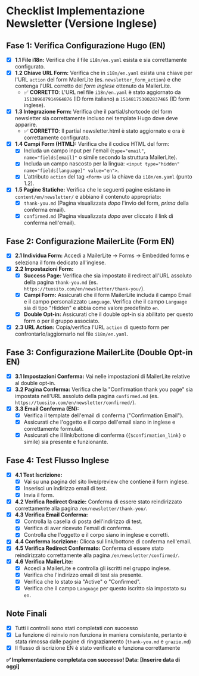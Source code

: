 # Checklist Implementazione Newsletter (Versione Inglese)

## Fase 1: Verifica Configurazione Hugo (EN)

* [x] **1.1 File i18n:** Verifica che il file `i18n/en.yaml` esista e sia correttamente configurato.
* [x] **1.2 Chiave URL Form:** Verifica che in `i18n/en.yaml` esista una chiave per l'URL `action` del form MailerLite (es. `newsletter_form_action`) e che contenga l'URL corretto del *form inglese* ottenuto da MailerLite.
  * ✅ **CORRETTO**: L'URL nel file `i18n/en.yaml` è stato aggiornato da `151309607914964876` (ID form italiano) a `151481753002837465` (ID form inglese).
* [x] **1.3 Integrazione Form:** Verifica che il partial/shortcode del form newsletter sia correttamente incluso nei template Hugo dove deve apparire.
  * ✅ **CORRETTO**: Il partial newsletter.html è stato aggiornato e ora è correttamente configurato.
* [x] **1.4 Campi Form (HTML):** Verifica che il codice HTML del form:
  * [x] Includa un campo input per l'email (`type="email"`, `name="fields[email]"` o simile secondo la struttura MailerLite).
  * [x] Includa un campo nascosto per la lingua: `<input type="hidden" name="fields[language]" value="en">`.
  * [x] L'attributo `action` del tag `<form>` usi la chiave da `i18n/en.yaml` (punto 1.2).
* [x] **1.5 Pagine Statiche:** Verifica che le seguenti pagine esistano in `content/en/newsletter/` e abbiano il contenuto appropriato:
  * [x] `thank-you.md` (Pagina visualizzata *dopo* l'invio del form, *prima* della conferma email).
  * [x] `confirmed.md` (Pagina visualizzata *dopo* aver cliccato il link di conferma nell'email).

## Fase 2: Configurazione MailerLite (Form EN)

* [x] **2.1 Individua Form:** Accedi a MailerLite -> Forms -> Embedded forms e seleziona il form dedicato all'inglese.
* [x] **2.2 Impostazioni Form:**
  * [x] **Success Page:** Verifica che sia impostato il redirect all'URL assoluto della pagina `thank-you.md` (es. `https://tuosito.com/en/newsletter/thank-you/`).
  * [x] **Campi Form:** Assicurati che il form MailerLite includa il campo Email e il campo personalizzato `Language`. Verifica che il campo `Language` sia di tipo "Hidden" e abbia come valore predefinito `en`.
  * [x] **Double Opt-in:** Assicurati che il double opt-in sia abilitato per questo form o per il gruppo associato.
* [x] **2.3 URL Action:** Copia/verifica l'URL `action` di questo form per confrontarlo/aggiornarlo nel file `i18n/en.yaml`.

## Fase 3: Configurazione MailerLite (Double Opt-in EN)

* [x] **3.1 Impostazioni Conferma:** Vai nelle impostazioni di MailerLite relative al double opt-in.
* [x] **3.2 Pagina Conferma:** Verifica che la "Confirmation thank you page" sia impostata nell'URL assoluto della pagina `confirmed.md` (es. `https://tuosito.com/en/newsletter/confirmed/`).
* [x] **3.3 Email Conferma (EN):**
  * [x] Verifica il template dell'email di conferma ("Confirmation Email").
  * [x] Assicurati che l'oggetto e il corpo dell'email siano in inglese e correttamente formulati.
  * [x] Assicurati che il link/bottone di conferma (`{$confirmation_link}` o simile) sia presente e funzionante.

## Fase 4: Test Flusso Inglese

* [x] **4.1 Test Iscrizione:**
  * [x] Vai su una pagina del sito live/preview che contiene il form inglese.
  * [x] Inserisci un indirizzo email di test.
  * [x] Invia il form.
* [x] **4.2 Verifica Redirect Grazie:** Conferma di essere stato reindirizzato correttamente alla pagina `/en/newsletter/thank-you/`.
* [x] **4.3 Verifica Email Conferma:**
  * [x] Controlla la casella di posta dell'indirizzo di test.
  * [x] Verifica di aver ricevuto l'email di conferma.
  * [x] Controlla che l'oggetto e il corpo siano in inglese e corretti.
* [x] **4.4 Conferma Iscrizione:** Clicca sul link/bottone di conferma nell'email.
* [x] **4.5 Verifica Redirect Confermato:** Conferma di essere stato reindirizzato correttamente alla pagina `/en/newsletter/confirmed/`.
* [x] **4.6 Verifica MailerLite:**
  * [x] Accedi a MailerLite e controlla gli iscritti nel gruppo inglese.
  * [x] Verifica che l'indirizzo email di test sia presente.
  * [x] Verifica che lo stato sia "Active" o "Confirmed".
  * [x] Verifica che il campo `Language` per questo iscritto sia impostato su `en`.

## Note Finali

* [x] Tutti i controlli sono stati completati con successo
* [x] La funzione di reinvio non funziona in maniera consistente, pertanto è stata rimossa dalle pagine di ringraziamento (`thank-you.md` e `grazie.md`)
* [x] Il flusso di iscrizione EN è stato verificato e funziona correttamente

**✅ Implementazione completata con successo! Data: [Inserire data di oggi]**
